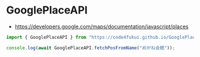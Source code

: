 # GooglePlaceAPI
 
- https://developers.google.com/maps/documentation/javascript/places

```js
import { GooglePlaceAPI } from "https://code4fukui.github.io/GooglePlaceAPI/GooglePlaceAPI.js";

console.log(await GooglePlaceAPI.fetchPosFromName("めがね会館"));
```